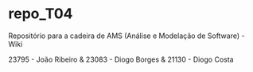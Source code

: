 # repo_T04
Repositório para a cadeira de AMS (Análise e Modelação de Software) - Wiki

23795 - João Ribeiro & 23083 - Diogo Borges & 21130 - Diogo Costa 
